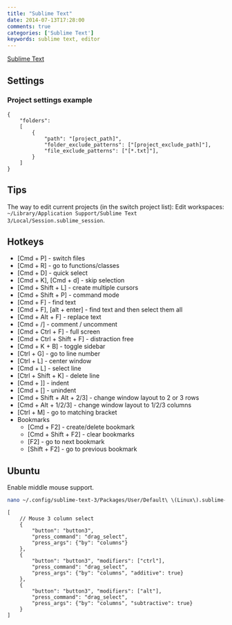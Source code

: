 ```yaml
---
title: "Sublime Text"
date: 2014-07-13T17:28:00
comments: true
categories: ['Sublime Text']
keywords: sublime text, editor
---
```


[Sublime Text](http://www.sublimetext.com/3)

## Settings

### Project settings example

```
{
    "folders":
    [
        {
            "path": "[project_path]",
            "folder_exclude_patterns": ["[project_exclude_path]"],
            "file_exclude_patterns": ["[*.txt]"],
        }
    ]
}
```

## Tips

The way to edit current projects (in the switch project list): Edit workspaces: `~/Library/Application Support/Sublime Text 3/Local/Session.sublime_session`.

## Hotkeys

* [Cmd + P] - switch files
* [Cmd + R] - go to functions/classes
* [Cmd + D] - quick select
* [Cmd + K], [Cmd + d] - skip selection
* [Cmd + Shift + L] - create multiple cursors
* [Cmd + Shift + P] - command mode
* [Cmd + F] - find text
* [Cmd + F], [alt + enter] -  find text and then select them all
* [Cmd + Alt + F] - replace text
* [Cmd + /] - comment / uncomment
* [Cmd + Ctrl + F] - full screen
* [Cmd + Ctrl + Shift + F] - distraction free
* [Cmd + K + B] - toggle sidebar
* [Ctrl + G] - go to line number
* [Ctrl + L] - center window
* [Cmd + L] - select line
* [Ctrl + Shift + K] - delete line
* [Cmd + ]] - indent
* [Cmd + [] - unindent
* [Cmd + Shift + Alt + 2/3] - change window layout to 2 or 3 rows
* [Cmd + Alt + 1/2/3] - change window layout to 1/2/3 columns
* [Ctrl + M] - go to matching bracket
* Bookmarks
    * [Cmd + F2] - create/delete bookmark
    * [Cmd + Shift + F2] - clear bookmarks
    * [F2] - go to next bookmark
    * [Shift + F2] - go to previous bookmark


## Ubuntu

Enable middle mouse support.

```bash
nano ~/.config/sublime-text-3/Packages/User/Default\ \(Linux\).sublime-mousemap
```

```
[
    // Mouse 3 column select
    {
        "button": "button3",
        "press_command": "drag_select",
        "press_args": {"by": "columns"}
    },
    {
        "button": "button3", "modifiers": ["ctrl"],
        "press_command": "drag_select",
        "press_args": {"by": "columns", "additive": true}
    },
    {
        "button": "button3", "modifiers": ["alt"],
        "press_command": "drag_select",
        "press_args": {"by": "columns", "subtractive": true}
    }
]
```
